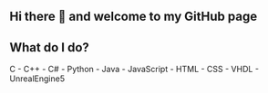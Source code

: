 ## Hi there 👋 and welcome to my GitHub page

## What do I do?
C - C++ - C# - Python - Java - JavaScript - HTML - CSS - VHDL - UnrealEngine5



<!--
**ShayanEm/ShayanEm** is a ✨ _special_ ✨ repository because its `README.md` (this file) appears on your GitHub profile.

Here are some ideas to get you started:

- 🔭 I’m currently working on ...
- 🌱 I’m currently learning ...
- 👯 I’m looking to collaborate on ...
- 🤔 I’m looking for help with ...
- 💬 Ask me about ...
- 📫 How to reach me: ...
- 😄 Pronouns: ...
- ⚡ Fun fact: ...
<img alt = C++" = src= "https://img.shields.io/badge/C++-#00599C?"/>
-->
